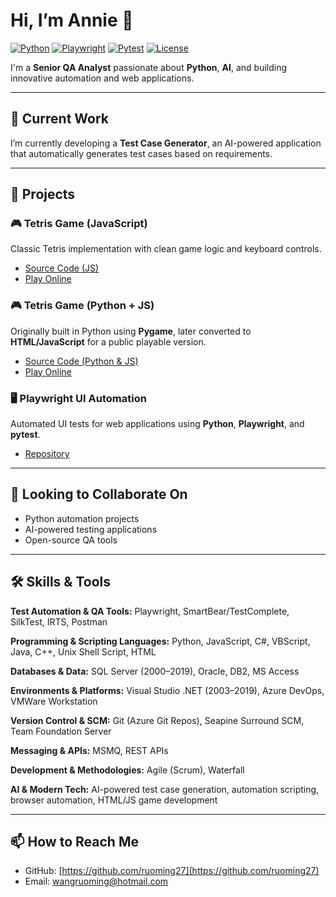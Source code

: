 # Hi, I’m Annie 👋

[![Python](https://img.shields.io/badge/Python-3.8%2B-blue)](https://www.python.org/)
[![Playwright](https://img.shields.io/badge/Playwright-automation-orange)](https://playwright.dev/python/)
[![Pytest](https://img.shields.io/badge/Pytest-passed-brightgreen)](https://docs.pytest.org/)
[![License](https://img.shields.io/badge/License-MIT-lightgrey)](LICENSE)

I'm a **Senior QA Analyst** passionate about **Python**, **AI**, and building innovative automation and web applications.

---

## 🔭 Current Work

I’m currently developing a **Test Case Generator**, an AI-powered application that automatically generates test cases based on requirements.

---

## 🌱 Projects

### 🎮 Tetris Game (JavaScript)
Classic Tetris implementation with clean game logic and keyboard controls.  
- [Source Code (JS)](https://github.com/ruoming27/tetrisgame)  
- [Play Online](https://ruoming27.github.io/tetrisgame/)

### 🎮 Tetris Game (Python + JS)
Originally built in Python using **Pygame**, later converted to **HTML/JavaScript** for a public playable version.  
- [Source Code (Python & JS)](https://github.com/ruoming27/tetrisgame-python)  
- [Play Online](https://ruoming27.github.io/tetrisgame-python/)

### 🖥 Playwright UI Automation
Automated UI tests for web applications using **Python**, **Playwright**, and **pytest**.  
- [Repository](https://github.com/ruoming27/playwright-ui-test)

---

## 👯 Looking to Collaborate On

- Python automation projects  
- AI-powered testing applications  
- Open-source QA tools  

---

## 🛠 Skills & Tools

**Test Automation & QA Tools:** Playwright, SmartBear/TestComplete, SilkTest, IRTS, Postman  

**Programming & Scripting Languages:** Python, JavaScript, C#, VBScript, Java, C++, Unix Shell Script, HTML  

**Databases & Data:** SQL Server (2000–2019), Oracle, DB2, MS Access  

**Environments & Platforms:** Visual Studio .NET (2003–2019), Azure DevOps, VMWare Workstation  

**Version Control & SCM:** Git (Azure Git Repos), Seapine Surround SCM, Team Foundation Server  

**Messaging & APIs:** MSMQ, REST APIs  

**Development & Methodologies:** Agile (Scrum), Waterfall  

**AI & Modern Tech:** AI-powered test case generation, automation scripting, browser automation, HTML/JS game development

---

## 📫 How to Reach Me

- GitHub: [https://github.com/ruoming27](https://github.com/ruoming27)  
- Email: <wangruoming@hotmail.com>

<!--
**ruoming27/ruoming27** is a ✨ _special_ ✨ repository because its `README.md` (this file) appears on your GitHub profile.

Here are some ideas to get you started:

- 🔭 I’m currently working on ...
- 🌱 I’m currently learning ...
- 👯 I’m looking to collaborate on ...
- 🤔 I’m looking for help with ...
- 💬 Ask me about ...
- 📫 How to reach me: ...
- 😄 Pronouns: ...
- ⚡ Fun fact: ...
-->
